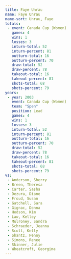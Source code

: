 ```yaml
---
title: Faye Unrau
name: Faye Unrau
name-sort: Unrau, Faye
totals:
 - event: Canada Cup (Women)
   games: 4
   wins: 1
   losses: 3
   inturn-total: 52
   inturn-percent: 81
   outturn-total: 16
   outturn-percent: 70
   draw-total: 52
   draw-percent: 78
   takeout-total: 16
   takeout-percent: 81
   shots-total: 68
   shots-percent: 79
years:
 - year: 2003
   event: Canada Cup (Women)
   team: "Spen"
   position: Lead
   games: 4
   wins: 1
   losses: 3
   inturn-total: 52
   inturn-percent: 81
   outturn-total: 16
   outturn-percent: 70
   draw-total: 52
   draw-percent: 78
   takeout-total: 16
   takeout-percent: 81
   shots-total: 68
   shots-percent: 79
vs:
 - Anderson, Sherry
 - Breen, Theresa
 - Carter, Sasha
 - Dezura, Diane
 - Froud, Susan
 - Gatchell, Sara
 - Gignac, Donna
 - Hodson, Kim
 - Law, Kelley
 - Mulroney, Sandra
 - Schraeder, Jeanna
 - Scott, Kelly
 - Shantz, Penny
 - Simons, Renee
 - Skinner, Julie
 - Wheatcroft, Georgina
---
```

